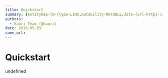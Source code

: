 ```yaml
---
title: Quickstart
summary: {entityMap-{0-{type-LINK,mutability-MUTABLE,data-{url-https-//github.com/ethereum/ens/blob/master/ensutils-testnet.js,title-https-//github.com/ethereum/ens/blob/master/ensutils-testnet.js}},blocks-[{key-foo,text-Just want to get a name and make it resolve to something? Here’s how.,type-unstyled,depth-0,inlineStyleRanges-,entityRanges-,data-{}},{key-8v237,text-,type-unstyled,depth-0,inlineStyleRanges-,entityRanges-,data-{}},{key-f7f4i,text-First, download ensutils-testnet.js to your local machine
authors:
  - Kauri Team (@kauri)
date: 2018-05-03
some_url: 
---
```


# Quickstart

undefined